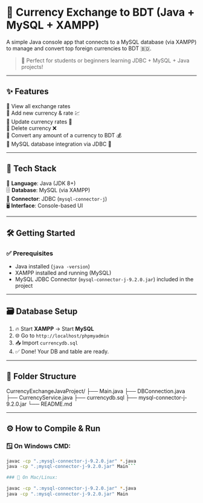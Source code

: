 # 💱 Currency Exchange to BDT (Java + MySQL + XAMPP)

A simple Java console app that connects to a MySQL database (via XAMPP) to manage and convert top foreign currencies to BDT 🇧🇩.

> 🎯 Perfect for students or beginners learning JDBC + MySQL + Java projects!

---

## ✨ Features

🔹 View all exchange rates  
🔹 Add new currency & rate 💹  
🔹 Update currency rates 🔧  
🔹 Delete currency ❌  
🔹 Convert any amount of a currency to BDT 💰  
🔹 MySQL database integration via JDBC 🔗  

---

## 🧰 Tech Stack

🧠 **Language**: Java (JDK 8+)  
🗄️ **Database**: MySQL (via XAMPP)  
🔌 **Connector**: JDBC (`mysql-connector-j`)  
🖥️ **Interface**: Console-based UI  

---

## 🛠️ Getting Started

### ✅ Prerequisites

- Java installed (`java -version`)
- XAMPP installed and running (MySQL)
- MySQL JDBC Connector (`mysql-connector-j-9.2.0.jar`) included in the project

---

## 🗃️ Database Setup

1. 🔥 Start **XAMPP** → Start **MySQL**
2. 🌐 Go to `http://localhost/phpmyadmin`
3. 📥 Import `currencydb.sql`
4. ✅ Done! Your DB and table are ready.

---

##  📂 Folder Structure

CurrencyExchangeJavaProject/
├── Main.java                  <!-- 💻 App entry point -->
├── DBConnection.java          <!-- 🔌 MySQL connection handler -->
├── CurrencyService.java       <!-- 📦 Logic for all features -->
├── currencydb.sql             <!-- 🗃️ Database + table + sample data -->
├── mysql-connector-j-9.2.0.jar <!-- 🧪 JDBC Driver -->
└── README.md                  <!-- 📖 You are here -->

---

## ⚙️ How to Compile & Run

### 🪟 On Windows CMD:

```bash
javac -cp ".;mysql-connector-j-9.2.0.jar" *.java
java -cp ".;mysql-connector-j-9.2.0.jar" Main```

### 🍎 On Mac/Linux:

javac -cp ".:mysql-connector-j-9.2.0.jar" *.java
java -cp ".:mysql-connector-j-9.2.0.jar" Main


